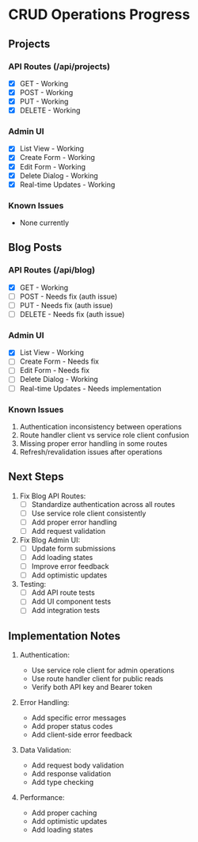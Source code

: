 # CRUD Operations Progress

## Projects

### API Routes (/api/projects)
- [x] GET - Working
- [x] POST - Working
- [x] PUT - Working
- [x] DELETE - Working

### Admin UI
- [x] List View - Working
- [x] Create Form - Working
- [x] Edit Form - Working
- [x] Delete Dialog - Working
- [x] Real-time Updates - Working

### Known Issues
- None currently

## Blog Posts

### API Routes (/api/blog)
- [x] GET - Working
- [ ] POST - Needs fix (auth issue)
- [ ] PUT - Needs fix (auth issue)
- [ ] DELETE - Needs fix (auth issue)

### Admin UI
- [x] List View - Working
- [ ] Create Form - Needs fix
- [ ] Edit Form - Needs fix
- [ ] Delete Dialog - Working
- [ ] Real-time Updates - Needs implementation

### Known Issues
1. Authentication inconsistency between operations
2. Route handler client vs service role client confusion
3. Missing proper error handling in some routes
4. Refresh/revalidation issues after operations

## Next Steps

1. Fix Blog API Routes:
   - [ ] Standardize authentication across all routes
   - [ ] Use service role client consistently
   - [ ] Add proper error handling
   - [ ] Add request validation

2. Fix Blog Admin UI:
   - [ ] Update form submissions
   - [ ] Add loading states
   - [ ] Improve error feedback
   - [ ] Add optimistic updates

3. Testing:
   - [ ] Add API route tests
   - [ ] Add UI component tests
   - [ ] Add integration tests

## Implementation Notes

1. Authentication:
   - Use service role client for admin operations
   - Use route handler client for public reads
   - Verify both API key and Bearer token

2. Error Handling:
   - Add specific error messages
   - Add proper status codes
   - Add client-side error feedback

3. Data Validation:
   - Add request body validation
   - Add response validation
   - Add type checking

4. Performance:
   - Add proper caching
   - Add optimistic updates
   - Add loading states 